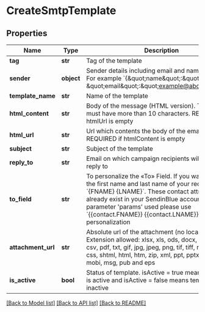 # CreateSmtpTemplate

## Properties
Name | Type | Description | Notes
------------ | ------------- | ------------- | -------------
**tag** | **str** | Tag of the template | [optional] 
**sender** | **object** | Sender details including email and name (optional). For example &#x60;{\&quot;name\&quot;:\&quot;xyz\&quot;, \&quot;email\&quot;:\&quot;example@abc.com\&quot;}&#x60; | 
**template_name** | **str** | Name of the template | 
**html_content** | **str** | Body of the message (HTML version). The field must have more than 10 characters. REQUIRED if htmlUrl is empty | [optional] 
**html_url** | **str** | Url which contents the body of the email message. REQUIRED if htmlContent is empty | [optional] 
**subject** | **str** | Subject of the template | 
**reply_to** | **str** | Email on which campaign recipients will be able to reply to | [optional] 
**to_field** | **str** | To personalize the «To» Field. If you want to include the first name and last name of your recipient, add &#x60;{FNAME} {LNAME}&#x60;. These contact attributes must already exist in your SendinBlue account. If input parameter &#x27;params&#x27; used please use &#x60;{{contact.FNAME}} {{contact.LNAME}}&#x60; for personalization | [optional] 
**attachment_url** | **str** | Absolute url of the attachment (no local file). Extension allowed: xlsx, xls, ods, docx, docm, doc, csv, pdf, txt, gif, jpg, jpeg, png, tif, tiff, rtf, bmp, cgm, css, shtml, html, htm, zip, xml, ppt, pptx, tar, ez, ics, mobi, msg, pub and eps | [optional] 
**is_active** | **bool** | Status of template. isActive &#x3D; true means template is active and isActive &#x3D; false means template is inactive | [optional] 

[[Back to Model list]](../README.md#documentation-for-models) [[Back to API list]](../README.md#documentation-for-api-endpoints) [[Back to README]](../README.md)

